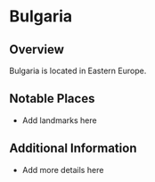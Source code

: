 # Bulgaria
## Overview
Bulgaria is located in Eastern Europe.

## Notable Places
- Add landmarks here

## Additional Information
- Add more details here
